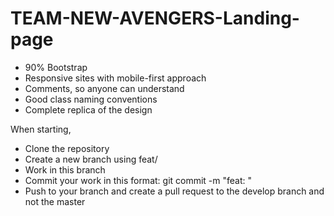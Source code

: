 # TEAM-NEW-AVENGERS-Landing-page

* 90% Bootstrap
* Responsive sites with mobile-first approach
* Comments, so anyone can understand
* Good class naming conventions
* Complete replica of the design

When starting,
* Clone the repository
* Create a new branch using feat/<branch-name>
* Work in this branch
* Commit your work in this format: git commit -m "feat: <commit message>"
* Push to your branch and create a pull request to the develop branch and not the master
